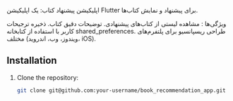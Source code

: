 اپلیکیشن پیشنهاد کتاب: 
یک اپلیکیشن Flutter برای پیشنهاد و نمایش کتاب‌ها.

ویژگی‌ها :
مشاهده لیستی از کتاب‌های پیشنهادی.
توضیحات دقیق کتاب.
ذخیره ترجیحات کاربر با استفاده از کتابخانه shared_preferences.
طراحی ریسپانسیو برای پلتفرم‌های مختلف (ویندوز، وب، اندروید، iOS).

## Installation
1. Clone the repository:
   ```bash
   git clone git@github.com:your-username/book_recommendation_app.git
